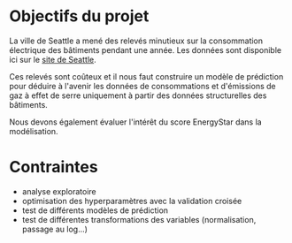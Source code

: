 # Objectifs du projet
La ville de Seattle a mené des relevés minutieux sur la consommation électrique des bâtiments pendant une année. Les données sont disponible ici sur le [site de Seattle](https://data.seattle.gov/dataset/2016-Building-Energy-Benchmarking/2bpz-gwpy).  

Ces relevés sont coûteux et il nous faut construire un modèle de prédiction pour déduire à l'avenir les données de consommations et d'émissions de gaz à effet de serre uniquement à partir des données structurelles des bâtiments.  

Nous devons également évaluer l'intérêt du score EnergyStar dans la modélisation.  

# Contraintes
- analyse exploratoire
- optimisation des hyperparamètres avec la validation croisée
- test de différents modèles de prédiction
- test de différentes transformations des variables (normalisation, passage au log...)